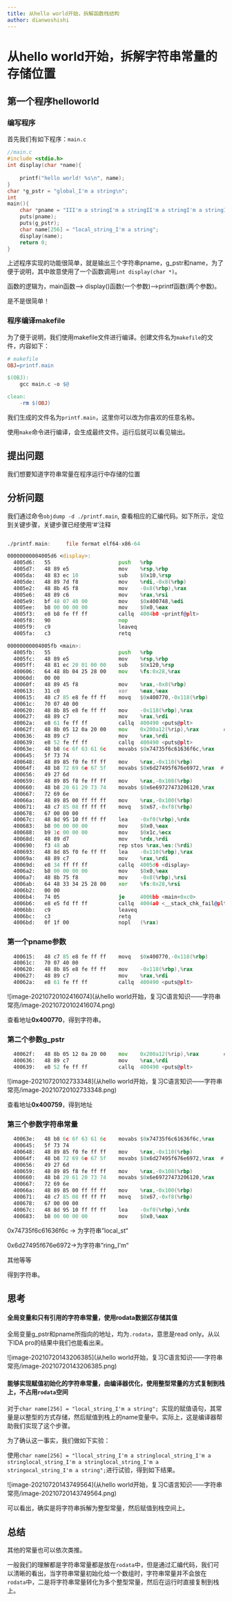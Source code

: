 ```yaml
---
title: 从hello world开始，拆解函数栈结构
author: dianwoshishi 
---
```

# 从hello world开始，拆解字符串常量的存储位置

## 第一个程序helloworld

### 编写程序

首先我们有如下程序：`main.c`

```c
//main.c
#include <stdio.h>
int display(char *name){
	
	printf("hello world! %s\n", name);
}
char *g_pstr = "global_I'm a string\n";
int 
main(){
	char *pname = "III'm a stringI'm a stringII'm a stringI'm a stringII'm a stringI'm a stringII'm a stringI'm a stringII'm a stringI'm a stringII'm a stringI'm a stringII'm a stringI'm a stringII'm a stringI'm a stringII'm a stringI'm a stringII'm a stringI'm a stringI'm a stringI'm a string";
	puts(pname);
	puts(g_pstr);
	char name[256] = "local_string_I'm a string"; 
	display(name);
	return 0;
}
```

上述程序实现的功能很简单，就是输出三个字符串pname，g_pstr和name，为了便于说明，其中故意使用了一个函数调用`int display(char *)`。

函数的逻辑为，main函数--> display()函数(一个参数)-->printf函数(两个参数)。

是不是很简单！

### 程序编译makefile

为了便于说明，我们使用makefile文件进行编译。创建文件名为`makefile`的文件，内容如下：

```makefile
# makefile
OBJ=printf.main

$(OBJ):
	gcc main.c -o $@

clean:
	-rm $(OBJ)
```

我们生成的文件名为`printf.main`，这里你可以改为你喜欢的任意名称。

使用`make`命令进行编译，会生成最终文件。运行后就可以看见输出。

## 提出问题

我们想要知道字符串常量在程序运行中存储的位置

## 分析问题

我们通过命令`objdump -d ./printf.main`, 查看相应的汇编代码。如下所示，定位到关键步骤，关键步骤已经使用‘#’注释

```asm

./printf.main:     file format elf64-x86-64

00000000004005d6 <display>:
  4005d6:	55                   	push   %rbp
  4005d7:	48 89 e5             	mov    %rsp,%rbp
  4005da:	48 83 ec 10          	sub    $0x10,%rsp
  4005de:	48 89 7d f8          	mov    %rdi,-0x8(%rbp)
  4005e2:	48 8b 45 f8          	mov    -0x8(%rbp),%rax
  4005e6:	48 89 c6             	mov    %rax,%rsi
  4005e9:	bf 48 07 40 00       	mov    $0x400748,%edi
  4005ee:	b8 00 00 00 00       	mov    $0x0,%eax
  4005f3:	e8 b8 fe ff ff       	callq  4004b0 <printf@plt>
  4005f8:	90                   	nop
  4005f9:	c9                   	leaveq 
  4005fa:	c3                   	retq   

00000000004005fb <main>:
  4005fb:	55                   	push   %rbp
  4005fc:	48 89 e5             	mov    %rsp,%rbp
  4005ff:	48 81 ec 20 01 00 00 	sub    $0x120,%rsp
  400606:	64 48 8b 04 25 28 00 	mov    %fs:0x28,%rax
  40060d:	00 00 
  40060f:	48 89 45 f8          	mov    %rax,-0x8(%rbp)
  400613:	31 c0                	xor    %eax,%eax
  400615:	48 c7 85 e8 fe ff ff 	movq   $0x400770,-0x118(%rbp)			# 0x400770作为pname的地址
  40061c:	70 07 40 00 
  400620:	48 8b 85 e8 fe ff ff 	mov    -0x118(%rbp),%rax
  400627:	48 89 c7             	mov    %rax,%rdi
  40062a:	e8 61 fe ff ff       	callq  400490 <puts@plt>
  40062f:	48 8b 05 12 0a 20 00 	mov    0x200a12(%rip),%rax        # 601048 <g_pstr>
  400636:	48 89 c7             	mov    %rax,%rdi
  400639:	e8 52 fe ff ff       	callq  400490 <puts@plt>
  40063e:	48 b8 6c 6f 63 61 6c 	movabs $0x74735f6c61636f6c,%rax		#‘local_st’ "local_string_I'm a string"变量以常量整型的方式进行复制。
  400645:	5f 73 74 
  400648:	48 89 85 f0 fe ff ff 	mov    %rax,-0x110(%rbp)
  40064f:	48 b8 72 69 6e 67 5f 	movabs $0x6d27495f676e6972,%rax  # ‘ring_I'm’
  400656:	49 27 6d 
  400659:	48 89 85 f8 fe ff ff 	mov    %rax,-0x108(%rbp)
  400660:	48 b8 20 61 20 73 74 	movabs $0x6e69727473206120,%rax
  400667:	72 69 6e 
  40066a:	48 89 85 00 ff ff ff 	mov    %rax,-0x100(%rbp)
  400671:	48 c7 85 08 ff ff ff 	movq   $0x67,-0xf8(%rbp)
  400678:	67 00 00 00 
  40067c:	48 8d 95 10 ff ff ff 	lea    -0xf0(%rbp),%rdx
  400683:	b8 00 00 00 00       	mov    $0x0,%eax
  400688:	b9 1c 00 00 00       	mov    $0x1c,%ecx
  40068d:	48 89 d7             	mov    %rdx,%rdi
  400690:	f3 48 ab             	rep stos %rax,%es:(%rdi)
  400693:	48 8d 85 f0 fe ff ff 	lea    -0x110(%rbp),%rax
  40069a:	48 89 c7             	mov    %rax,%rdi
  40069d:	e8 34 ff ff ff       	callq  4005d6 <display>
  4006a2:	b8 00 00 00 00       	mov    $0x0,%eax
  4006a7:	48 8b 75 f8          	mov    -0x8(%rbp),%rsi
  4006ab:	64 48 33 34 25 28 00 	xor    %fs:0x28,%rsi
  4006b2:	00 00 
  4006b4:	74 05                	je     4006bb <main+0xc0>
  4006b6:	e8 e5 fd ff ff       	callq  4004a0 <__stack_chk_fail@plt>
  4006bb:	c9                   	leaveq 
  4006bc:	c3                   	retq   
  4006bd:	0f 1f 00             	nopl   (%rax)

```



### 第一个pname参数

```asm
  400615:	48 c7 85 e8 fe ff ff 	movq   $0x400770,-0x118(%rbp)			# 0x400770作为pname的地址
  40061c:	70 07 40 00 
  400620:	48 8b 85 e8 fe ff ff 	mov    -0x118(%rbp),%rax
  400627:	48 89 c7             	mov    %rax,%rdi
  40062a:	e8 61 fe ff ff       	callq  400490 <puts@plt>
```



![image-20210720102416074](从hello world开始，复习C语言知识——字符串常亮/image-20210720102416074.png)

查看地址**0x400770**，得到字符串。

### 第二个参数g_pstr

```asm
  40062f:	48 8b 05 12 0a 20 00 	mov    0x200a12(%rip),%rax        # 601048 <g_pstr>
  400636:	48 89 c7             	mov    %rax,%rdi
  400639:	e8 52 fe ff ff       	callq  400490 <puts@plt>
```



![image-20210720102733348](从hello world开始，复习C语言知识——字符串常亮/image-20210720102733348.png)

查看地址**0x400759**，得到地址

### 第三个参数字符串常量

```asm
  40063e:	48 b8 6c 6f 63 61 6c 	movabs $0x74735f6c61636f6c,%rax		#‘local_st’ "local_string_I'm a string"变量以常量整型的方式进行复制。
  400645:	5f 73 74 
  400648:	48 89 85 f0 fe ff ff 	mov    %rax,-0x110(%rbp)
  40064f:	48 b8 72 69 6e 67 5f 	movabs $0x6d27495f676e6972,%rax  # ‘ring_I'm’
  400656:	49 27 6d 
  400659:	48 89 85 f8 fe ff ff 	mov    %rax,-0x108(%rbp)
  400660:	48 b8 20 61 20 73 74 	movabs $0x6e69727473206120,%rax
  400667:	72 69 6e 
  40066a:	48 89 85 00 ff ff ff 	mov    %rax,-0x100(%rbp)
  400671:	48 c7 85 08 ff ff ff 	movq   $0x67,-0xf8(%rbp)
  400678:	67 00 00 00 
  40067c:	48 8d 95 10 ff ff ff 	lea    -0xf0(%rbp),%rdx
  400683:	b8 00 00 00 00       	mov    $0x0,%eax
```



0x74735f6c61636f6c -> 为字符串”local_st“

0x6d27495f676e6972->为字符串”ring_I'm“

其他等等

得到字符串。

## 思考

#### 全局变量和只有引用的字符串常量，使用rodata数据区存储其值

全局变量g_pstr和pname所指向的地址，均为`.rodata`，意思是read only。从以下IDA pro的结果中我们也能看出来。



![image-20210720143206385](从hello world开始，复习C语言知识——字符串常亮/image-20210720143206385.png)

#### 能够实现赋值初始化的字符串常量，由编译器优化，使用整型常量的方式复制到栈上，不占用`rodata`空间

对于`char name[256] = "local_string_I'm a string"; `实现的赋值语句，其常量是以整型的方式存储，然后赋值到栈上的name变量中。实际上，这是编译器帮助我们实现了这个步骤。

为了确认这一事实，我们做如下实验：

使用`char name[256] = "llocal_string_I'm a stringlocal_string_I'm a stringlocal_string_I'm a stringlocal_string_I'm a stringocal_string_I'm a string";`进行试验，得到如下结果。

![image-20210720143749564](从hello world开始，复习C语言知识——字符串常亮/image-20210720143749564.png)

可以看出，确实是将字符串拆解为整型常量，然后赋值到栈空间上。



## 总结

其他的常量也可以依次类推。

一般我们的理解都是字符串常量都是放在`rodata`中，但是通过汇编代码，我们可以清晰的看出，当字符串常量初始化给一个数组时，字符串常量并不会放在`rodata`中，二是将字符串常量转化为多个整型常量，然后在运行时直接复制到栈上。